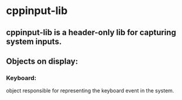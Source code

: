 # cppinput-lib
cppinput-lib is a header-only lib for capturing system inputs.
---
## Objects on display:
### Keyboard: 
  object responsible for representing the keyboard event in the system.
